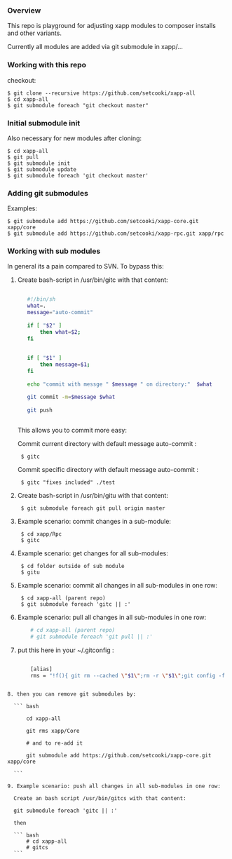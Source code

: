 ### Overview

This repo is playground for adjusting xapp modules to composer installs and other variants. 

Currently all modules are added via git submodule in xapp/...


### Working with this repo

checkout:
    
    $ git clone --recursive https://github.com/setcooki/xapp-all
    $ cd xapp-all
    $ git submodule foreach "git checkout master"
    
### Initial submodule init

Also necessary for new modules after cloning:

    $ cd xapp-all
    $ git pull
    $ git submodule init
    $ git submodule update
    $ git submodule foreach 'git checkout master'

### Adding git submodules 

Examples:
 
    $ git submodule add https://github.com/setcooki/xapp-core.git xapp/core
    $ git submodule add https://github.com/setcooki/xapp-rpc.git xapp/rpc
 
### Working with sub modules 

In general its a pain compared to SVN. To bypass this:
 
1. Create bash-script in /usr/bin/gitc with that content:
  
    ``` bash 
        
       #!/bin/sh
       what=.
       message="auto-commit"
       
       if [ "$2" ]
           then what=$2;
       fi
       
       
       if [ "$1" ]
           then message=$1;
       fi
       
       echo "commit with messge " $message " on directory:"  $what
       
       git commit -m=$message $what
       
       git push
       
    ```
    
    This allows you to commit more easy: 
        
    Commit current directory with default message auto-commit :
                
        $ gitc
        
    Commit specific directory with default message auto-commit :
                    
        $ gitc "fixes included" ./test
        
        
    
    
    
  
  
2. Create bash-script in /usr/bin/gitu with that content:
  
    
        $ git submodule foreach git pull origin master
    
  
3. Example scenario: commit changes in a sub-module:
  
        $ cd xapp/Rpc
        $ gitc
    
  
4. Example scenario: get changes for all sub-modules:
  
        $ cd folder outside of sub module 
        $ gitu

    
5. Example scenario: commit all changes in all sub-modules in one row:
  
        $ cd xapp-all (parent repo) 
        $ git submodule foreach 'gitc || :'

  
6. Example scenario: pull all changes in all sub-modules in one row:
    
    ``` bash
        # cd xapp-all (parent repo) 
        # git submodule foreach 'git pull || :'
    ```
  
7. put this here in your ~/.gitconfig :
  
    ``` bash
    
        [alias]
        rms = "!f(){ git rm --cached \"$1\";rm -r \"$1\";git config -f .gitmodules --remove-section \"submodule.$1\";git config -f .git/config --remove-section \"submodule.$1\";git add .gitmodules; }; f"  
  ```
   
8. then you can remove git submodules by:
 
    ``` bash
    
        cd xapp-all
    
        git rms xapp/Core
    
        # and to re-add it 
    
        git submodule add https://github.com/setcooki/xapp-core.git xapp/core
            
    ```
    
9. Example scenario: push all changes in all sub-modules in one row:
    
    Create an bash script /usr/bin/gitcs with that content:
    
    git submodule foreach 'gitc || :'
    
    then 
    
    ``` bash
        # cd xapp-all  
        # gitcs
    ```

       
       
        
  

